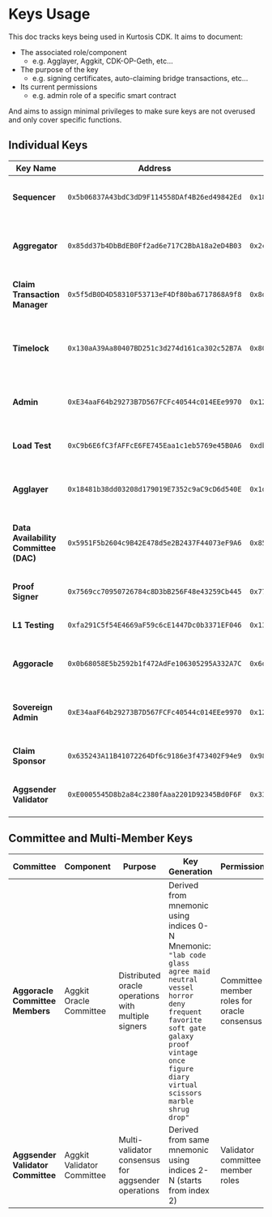 # Keys Usage

This doc tracks keys being used in Kurtosis CDK. It aims to document:
- The associated role/component
  - e.g. Agglayer, Aggkit, CDK-OP-Geth, etc...
- The purpose of the key
  - e.g. signing certificates, auto-claiming bridge transactions, etc...
- Its current permissions
  - e.g. admin role of a specific smart contract

And aims to assign minimal privileges to make sure keys are not overused and only cover specific functions.

## Individual Keys

| Key Name | Address | Private Key | Component | Purpose | Permissions | Found In |
|----------|---------|-------------|-----------|---------|-------------|----------|
| **Sequencer** | `0x5b06837A43bdC3dD9F114558DAf4B26ed49842Ed` | `0x183c492d0ba156041a7f31a1b188958a7a22eebadbc6d5c4895da5ece80e1a98` | CDK Sequencer | Transaction sequencing and block production | Sequencer role in rollup contracts, transaction ordering | [`input_parser.star`](input_parser.star), [`templates/contracts/contracts.sh`](templates/contracts/contracts.sh) |
| **Aggregator** | `0x85dd37b4DbBdEB0Ff2ad6e717C2BbA18a2eD4B03` | `0x2cb77c2cca48d3fee64c14d73564fd6e90676a4f6da6545681e10c8b9b22fce2` | CDK Aggregator | Proof aggregation and batch submission to L1 | Aggregator role in rollup contracts | [`input_parser.star`](input_parser.star), [`templates/contracts/contracts.sh`](templates/contracts/contracts.sh) |
| **Claim Transaction Manager** | `0x5f5dB0D4D58310F53713eF4Df80ba6717868A9f8` | `0x8d5c9ecd4ba2a195db3777c8412f8e3370ae9adffac222a54a84e116c7f8b934` | CDK Bridge | Auto-claiming bridge transactions | Bridge transaction management | [`input_parser.star`](input_parser.star), [`src/additional_services/bridge_spammer.star`](src/additional_services/bridge_spammer.star) |
| **Timelock** | `0x130aA39Aa80407BD251c3d274d161ca302c52B7A` | `0x80051baf5a0a749296b9dcdb4a38a264d2eea6d43edcf012d20b5560708cf45f` | Contract Administration | Time-delayed contract administration and governance | EXECUTOR_ROLE, DEFAULT_ADMIN_ROLE (after timelock setup) | [`docs/docs/_legacy_docs/timelock.org`](docs/docs/_legacy_docs/timelock.org), [`input_parser.star`](input_parser.star) |
| **Admin** | `0xE34aaF64b29273B7D567FCFc40544c014EEe9970` | `0x12d7de8621a77640c9241b2595ba78ce443d05e94090365ab3bb5e19df82c625` | Contract Administration | Initial contract deployment and admin operations | DEFAULT_ADMIN_ROLE (initial), bridge admin, rollup admin | [`input_parser.star`](input_parser.star), [`docs/docs/_legacy_docs/timelock.org`](docs/docs/_legacy_docs/timelock.org) |
| **Load Test** | `0xC9b6E6fC3fAFFcE6FE745Eaa1c1eb5769e45B0A6` | `0xdbe8a46ac73ff70bcf5795ee2f8da74ad8a0e42c2ca5c9eabe9b4ba3cc63c573` | Testing Infrastructure | Load testing and stress testing the network | Test transaction generation | [`input_parser.star`](input_parser.star) |
| **Agglayer** | `0x18481b38dd03208d179019E7352c9aC9cD6d540E` | `0x1d45f90c0a9814d8b8af968fa0677dab2a8ff0266f33b136e560fe420858a419` | Agglayer | Cross-chain operations and agglayer coordination | Agglayer validator/coordinator role | [`input_parser.star`](input_parser.star) |
| **Data Availability Committee (DAC)** | `0x5951F5b2604c9B42E478d5e2B2437F44073eF9A6` | `0x85d836ee6ea6f48bae27b31535e6fc2eefe056f2276b9353aafb294277d8159b` | CDK Validium | Data availability committee member for validium mode | DAC member role, data availability attestation | [`input_parser.star`](input_parser.star), [`templates/contracts/contracts.sh`](templates/contracts/contracts.sh) |
| **Proof Signer** | `0x7569cc70950726784c8D3bB256F48e43259Cb445` | `0x77254a70a02223acebf84b6ed8afddff9d3203e31ad219b2bf900f4780cf9b51` | ZK Prover | Signing zero-knowledge proofs | Proof validation and signing | [`input_parser.star`](input_parser.star), [`templates/contracts/contracts.sh`](templates/contracts/contracts.sh) |
| **L1 Testing** | `0xfa291C5f54E4669aF59c6cE1447Dc0b3371EF046` | `0x1324200455e437cd9d9dc4aa61c702f06fb5bc495dc8ad94ae1504107a216b59` | L1 Testing Infrastructure | L1 contract testing and interaction | Test operations on L1 contracts | [`input_parser.star`](input_parser.star) |
| **Aggoracle** | `0x0b68058E5b2592b1f472AdFe106305295A332A7C` | `0x6d1d3ef5765cf34176d42276edd7a479ed5dc8dbf35182dfdb12e8aafe0a4919` | Aggkit Oracle | Oracle operations for cross-chain data | Oracle data submission and validation | [`input_parser.star`](input_parser.star), [`aggkit.star`](aggkit.star) |
| **Sovereign Admin** | `0xE34aaF64b29273B7D567FCFc40544c014EEe9970` | `0x12d7de8621a77640c9241b2595ba78ce443d05e94090365ab3bb5e19df82c625` | Sovereign Rollup Administration | Sovereign rollup management and bridge operations | Bridge manager role, global exit root updater | [`input_parser.star`](input_parser.star), [`docs/docs/_legacy_docs/op-sovereign.md`](docs/docs/_legacy_docs/op-sovereign.md) |
| **Claim Sponsor** | `0x635243A11B41072264Df6c9186e3f473402F94e9` | `0x986b325f6f855236b0b04582a19fe0301eeecb343d0f660c61805299dbf250eb` | Bridge Infrastructure | Sponsoring bridge claim transactions | Bridge transaction sponsoring | [`input_parser.star`](input_parser.star), [`templates/contracts/contracts.sh`](templates/contracts/contracts.sh) |
| **Aggsender Validator** | `0xE0005545D8b2a84c2380fAaa2201D92345Bd0F6F` | `0x33df0149c16a7dd8d73c88b15cb1d8c05e5cb5cfd4e2bcbbb1ced9c3a53c46b2` | Aggkit Validator | Validator operations in aggsender component | Validator role in aggsender | [`input_parser.star`](input_parser.star), [`aggkit.star`](aggkit.star) |

## Committee and Multi-Member Keys

| Committee | Component | Purpose | Key Generation | Permissions | Found In |
|-----------|-----------|---------|----------------|-------------|----------|
| **Aggoracle Committee Members** | Aggkit Oracle Committee | Distributed oracle operations with multiple signers | Derived from mnemonic using indices 0-N<br/>Mnemonic: `"lab code glass agree maid neutral vessel horror deny frequent favorite soft gate galaxy proof vintage once figure diary virtual scissors marble shrug drop"` | Committee member roles for oracle consensus | [`templates/contracts/contracts.sh`](templates/contracts/contracts.sh), [`aggkit.star`](aggkit.star) |
| **Aggsender Validator Committee** | Aggkit Validator Committee | Multi-validator consensus for aggsender operations | Derived from same mnemonic using indices 2-N (starts from index 2) | Validator committee member roles | [`templates/contracts/contracts.sh`](templates/contracts/contracts.sh), [`aggkit.star`](aggkit.star) |
